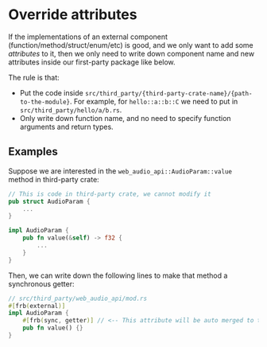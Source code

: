 # Override attributes

If the implementations of an external component (function/method/struct/enum/etc) is good,
and we only want to add some *attributes* to it,
then we only need to write down component name and new attributes inside our first-party package like below.

The rule is that:

* Put the code inside `src/third_party/{third-party-crate-name}/{path-to-the-module}`. For example, for `hello::a::b::C` we need to put in `src/third_party/hello/a/b.rs`.
* Only write down function name, and no need to specify function arguments and return types.

## Examples

Suppose we are interested in the `web_audio_api::AudioParam::value` method in third-party crate:

```rust
// This is code in third-party crate, we cannot modify it
pub struct AudioParam {
    ...
}

impl AudioParam {
    pub fn value(&self) -> f32 {
        ...
    }
}
```

Then, we can write down the following lines to make that method a synchronous getter:

```rust
// src/third_party/web_audio_api/mod.rs
#[frb(external)]
impl AudioParam {
    #[frb(sync, getter)] // <-- This attribute will be auto merged to third-party code
    pub fn value() {}
}
```
